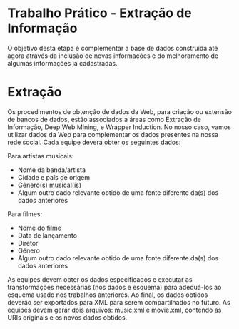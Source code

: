 # Trabalho Prático - Extração de Informação

O objetivo desta etapa é complementar a base de dados construída até agora através da inclusão de novas informações e do melhoramento de algumas informações já cadastradas.

# Extração

Os procedimentos de obtenção de dados da Web, para criação ou extensão de bancos de dados, estão associados a áreas como Extração de Informação, Deep Web Mining, e Wrapper Induction. No nosso caso, vamos utilizar dados da Web para complementar os dados presentes na nossa rede social. Cada equipe deverá obter os seguintes dados:

Para artistas musicais:

- Nome da banda/artista
- Cidade e país de origem
- Gênero(s) musical(is)
- Algum outro dado relevante obtido de uma fonte diferente da(s) dos dados anteriores

Para filmes:

- Nome do filme
- Data de lançamento
- Diretor
- Gênero
- Algum outro dado relevante obtido de uma fonte diferente da(s) dos dados anteriores

As equipes devem obter os dados especificados e executar as transformações necessárias (nos dados e esquema) para adequá-los ao esquema usado nos trabalhos anteriores. Ao final, os dados obtidos deverão ser exportados para XML para serem compartilhados no futuro. As equipes devem gerar dois arquivos: music.xml e movie.xml, contendo as URIs originais e os novos dados obtidos.
